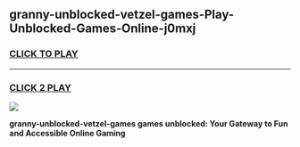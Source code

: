 
## granny-unblocked-vetzel-games-Play-Unblocked-Games-Online-j0mxj
<h3>
<a href="https://premium76.site?title=granny-unblocked-vetzel-games&ref=24A">CLICK TO PLAY</a></h3>
<hr>

<h3>
<a href="https://premium76.site?title=granny-unblocked-vetzel-games&ref=24A">CLICK 2 PLAY</a>
  
</h3>

<a href="https://premium76.site?title=granny-unblocked-vetzel-games&ref=24A"><img src="https://clearcache.store/games.png"></a>


**granny-unblocked-vetzel-games games unblocked: Your Gateway to Fun and Accessible Online Gaming**
